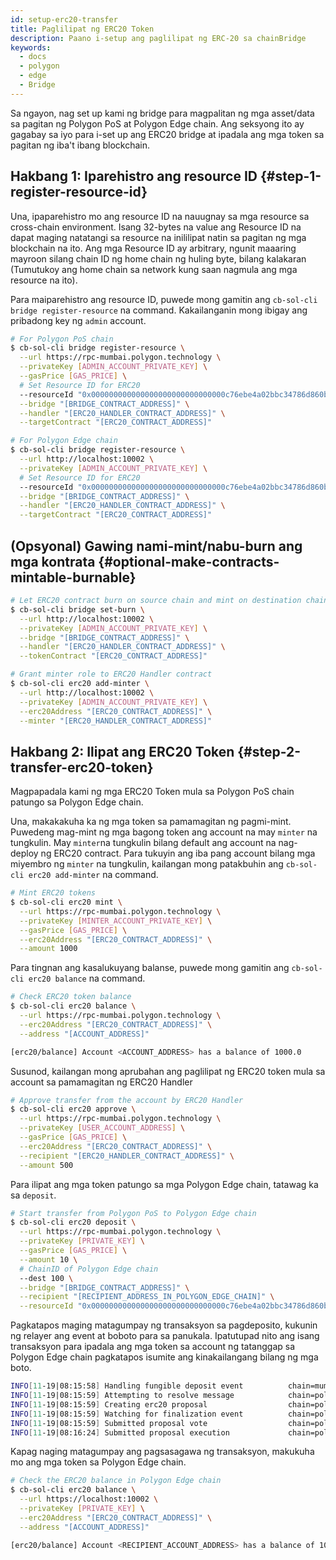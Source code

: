 ```yaml
---
id: setup-erc20-transfer
title: Paglilipat ng ERC20 Token
description: Paano i-setup ang paglilipat ng ERC-20 sa chainBridge
keywords:
  - docs
  - polygon
  - edge
  - Bridge
---
```


Sa ngayon, nag set up kami ng bridge para magpalitan ng mga asset/data sa pagitan ng Polygon PoS at Polygon Edge chain. Ang seksyong ito ay gagabay sa iyo para i-set up ang ERC20 bridge at ipadala ang mga token sa pagitan ng iba't ibang blockchain.

## Hakbang 1: Iparehistro ang resource ID {#step-1-register-resource-id}

Una, ipaparehistro mo ang resource ID na nauugnay sa mga resource sa cross-chain environment. Isang 32-bytes na value ang Resource ID na dapat maging natatangi sa resource na inililipat natin sa pagitan ng mga blockchain na ito. Ang mga Resource ID ay arbitrary, ngunit maaaring mayroon silang chain ID ng home chain ng huling byte, bilang kalakaran (Tumutukoy ang home chain sa network kung saan nagmula ang mga resource na ito).

Para maiparehistro ang resource ID, puwede mong gamitin ang `cb-sol-cli bridge register-resource` na command. Kakailanganin mong ibigay ang pribadong key ng `admin` account.

```bash
# For Polygon PoS chain
$ cb-sol-cli bridge register-resource \
  --url https://rpc-mumbai.polygon.technology \
  --privateKey [ADMIN_ACCOUNT_PRIVATE_KEY] \
  --gasPrice [GAS_PRICE] \
  # Set Resource ID for ERC20
  --resourceId "0x000000000000000000000000000000c76ebe4a02bbc34786d860b355f5a5ce00" \
  --bridge "[BRIDGE_CONTRACT_ADDRESS]" \
  --handler "[ERC20_HANDLER_CONTRACT_ADDRESS]" \
  --targetContract "[ERC20_CONTRACT_ADDRESS]"

# For Polygon Edge chain
$ cb-sol-cli bridge register-resource \
  --url http://localhost:10002 \
  --privateKey [ADMIN_ACCOUNT_PRIVATE_KEY] \
  # Set Resource ID for ERC20
  --resourceId "0x000000000000000000000000000000c76ebe4a02bbc34786d860b355f5a5ce00" \
  --bridge "[BRIDGE_CONTRACT_ADDRESS]" \
  --handler "[ERC20_HANDLER_CONTRACT_ADDRESS]" \
  --targetContract "[ERC20_CONTRACT_ADDRESS]"
```

## (Opsyonal) Gawing nami-mint/nabu-burn ang mga kontrata {#optional-make-contracts-mintable-burnable}


```bash
# Let ERC20 contract burn on source chain and mint on destination chain
$ cb-sol-cli bridge set-burn \
  --url http://localhost:10002 \
  --privateKey [ADMIN_ACCOUNT_PRIVATE_KEY] \
  --bridge "[BRIDGE_CONTRACT_ADDRESS]" \
  --handler "[ERC20_HANDLER_CONTRACT_ADDRESS]" \
  --tokenContract "[ERC20_CONTRACT_ADDRESS]"

# Grant minter role to ERC20 Handler contract
$ cb-sol-cli erc20 add-minter \
  --url http://localhost:10002 \
  --privateKey [ADMIN_ACCOUNT_PRIVATE_KEY] \
  --erc20Address "[ERC20_CONTRACT_ADDRESS]" \
  --minter "[ERC20_HANDLER_CONTRACT_ADDRESS]"
```

## Hakbang 2: Ilipat ang ERC20 Token {#step-2-transfer-erc20-token}

Magpapadala kami ng mga ERC20 Token mula sa Polygon PoS chain patungo sa Polygon Edge chain.

Una, makakakuha ka ng mga token sa pamamagitan ng pagmi-mint. Puwedeng mag-mint ng mga bagong token ang account na may `minter` na tungkulin. May `minter`na tungkulin bilang default ang account na nag-deploy ng ERC20 contract. Para tukuyin ang iba pang account bilang mga miyembro ng `minter` na tungkulin, kailangan mong patakbuhin ang `cb-sol-cli erc20 add-minter` na command.

```bash
# Mint ERC20 tokens
$ cb-sol-cli erc20 mint \
  --url https://rpc-mumbai.polygon.technology \
  --privateKey [MINTER_ACCOUNT_PRIVATE_KEY] \
  --gasPrice [GAS_PRICE] \
  --erc20Address "[ERC20_CONTRACT_ADDRESS]" \
  --amount 1000
```

Para tingnan ang kasalukuyang balanse, puwede mong gamitin ang `cb-sol-cli erc20 balance` na command.

```bash
# Check ERC20 token balance
$ cb-sol-cli erc20 balance \
  --url https://rpc-mumbai.polygon.technology \
  --erc20Address "[ERC20_CONTRACT_ADDRESS]" \
  --address "[ACCOUNT_ADDRESS]"

[erc20/balance] Account <ACCOUNT_ADDRESS> has a balance of 1000.0
```

Susunod, kailangan mong aprubahan ang paglilipat ng ERC20 token mula sa account sa pamamagitan ng ERC20 Handler

```bash
# Approve transfer from the account by ERC20 Handler
$ cb-sol-cli erc20 approve \
  --url https://rpc-mumbai.polygon.technology \
  --privateKey [USER_ACCOUNT_ADDRESS] \
  --gasPrice [GAS_PRICE] \
  --erc20Address "[ERC20_CONTRACT_ADDRESS]" \
  --recipient "[ERC20_HANDLER_CONTRACT_ADDRESS]" \
  --amount 500
```

Para ilipat ang mga token patungo sa mga Polygon Edge chain, tatawag ka sa `deposit`.

```bash
# Start transfer from Polygon PoS to Polygon Edge chain
$ cb-sol-cli erc20 deposit \
  --url https://rpc-mumbai.polygon.technology \
  --privateKey [PRIVATE_KEY] \
  --gasPrice [GAS_PRICE] \
  --amount 10 \
  # ChainID of Polygon Edge chain
  --dest 100 \
  --bridge "[BRIDGE_CONTRACT_ADDRESS]" \
  --recipient "[RECIPIENT_ADDRESS_IN_POLYGON_EDGE_CHAIN]" \
  --resourceId "0x000000000000000000000000000000c76ebe4a02bbc34786d860b355f5a5ce00"
```

Pagkatapos maging matagumpay ng transaksyon sa pagdeposito, kukunin ng relayer ang event at boboto para sa panukala. Ipatutupad nito ang isang transaksyon para ipadala ang mga token sa account ng tatanggap sa Polygon Edge chain pagkatapos isumite ang kinakailangang bilang ng mga boto.

```bash
INFO[11-19|08:15:58] Handling fungible deposit event          chain=mumbai dest=100 nonce=1
INFO[11-19|08:15:59] Attempting to resolve message            chain=polygon-edge type=FungibleTransfer src=99 dst=100 nonce=1 rId=000000000000000000000000000000c76ebe4a02bbc34786d860b355f5a5ce00
INFO[11-19|08:15:59] Creating erc20 proposal                  chain=polygon-edge src=99 nonce=1
INFO[11-19|08:15:59] Watching for finalization event          chain=polygon-edge src=99 nonce=1
INFO[11-19|08:15:59] Submitted proposal vote                  chain=polygon-edge tx=0x67a97849951cdf0480e24a95f59adc65ae75da23d00b4ab22e917a2ad2fa940d src=99 depositNonce=1 gasPrice=1
INFO[11-19|08:16:24] Submitted proposal execution             chain=polygon-edge tx=0x63615a775a55fcb00676a40e3c9025eeefec94d0c32ee14548891b71f8d1aad1 src=99 dst=100 nonce=1 gasPrice=5
```

Kapag naging matagumpay ang pagsasagawa ng transaksyon, makukuha mo ang mga token sa Polygon Edge chain.

```bash
# Check the ERC20 balance in Polygon Edge chain
$ cb-sol-cli erc20 balance \
  --url https://localhost:10002 \
  --privateKey [PRIVATE_KEY] \
  --erc20Address "[ERC20_CONTRACT_ADDRESS]" \
  --address "[ACCOUNT_ADDRESS]"

[erc20/balance] Account <RECIPIENT_ACCOUNT_ADDRESS> has a balance of 10.0
```
